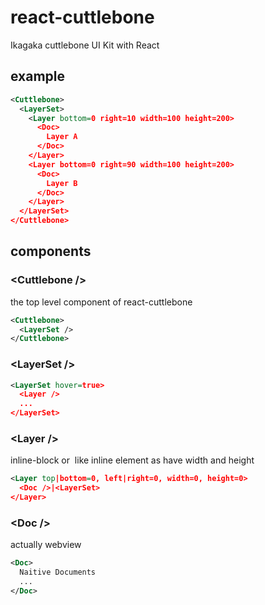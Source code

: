 # react-cuttlebone

Ikagaka cuttlebone UI Kit with React

## example

```xml
<Cuttlebone>
  <LayerSet>
    <Layer bottom=0 right=10 width=100 height=200>
      <Doc>
        Layer A
      </Doc>
    </Layer>
    <Layer bottom=0 right=90 width=100 height=200>
      <Doc>
        Layer B
      </Doc>
    </Layer>
  </LayerSet>
</Cuttlebone>
```

## components

### &lt;Cuttlebone />

the top level component of react-cuttlebone

```xml
<Cuttlebone>
  <LayerSet />
</Cuttlebone>
```


### &lt;LayerSet />

```xml
<LayerSet hover=true>
  <Layer />
  ...
</LayerSet>
```


### &lt;Layer />

inline-block or <img /> like inline element as have width and height

```xml
<Layer top|bottom=0, left|right=0, width=0, height=0>
  <Doc />|<LayerSet>
</Layer>
```


### &lt;Doc />

actually webview

```xml
<Doc>
  Naitive Documents
  ...
</Doc>
```

